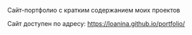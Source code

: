 Сайт-портфолио с кратким содержанием моих проектов

Сайт доступен по адресу:
https://loanina.github.io/portfolio/
